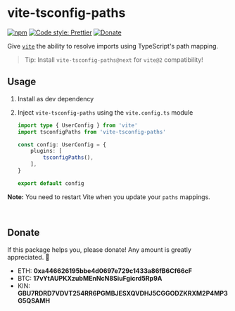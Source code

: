 # vite-tsconfig-paths

[![npm](https://img.shields.io/npm/v/vite-tsconfig-paths.svg)](https://www.npmjs.com/package/vite-tsconfig-paths)
[![Code style: Prettier](https://img.shields.io/badge/code_style-prettier-ff69b4.svg)](https://github.com/prettier/prettier)
[![Donate](https://img.shields.io/badge/Donate-PayPal-green.svg)](https://paypal.me/alecdotbiz)

Give [`vite`] the ability to resolve imports using TypeScript's path mapping.

[`vite`]: https://github.com/vitejs/vite

> Tip: Install `vite-tsconfig-paths@next` for `vite@2` compatibility!

## Usage

1. Install as dev dependency

2. Inject `vite-tsconfig-paths` using the `vite.config.ts` module

    ```ts
    import type { UserConfig } from 'vite'
    import tsconfigPaths from 'vite-tsconfig-paths'

    const config: UserConfig = {
        plugins: [
            tsconfigPaths(),
        ],
    }

    export default config
    ```

**Note:** You need to restart Vite when you update your `paths` mappings.

&nbsp;

## Donate

If this package helps you, please donate! Any amount is greatly appreciated. 🥰

- ETH: **0xa446626195bbe4d0697e729c1433a86fB6Cf66cF**
- BTC: **17vYtAUPKXzubMEnNcN8SiuFgicrd5Rp9A**
- KIN: **GBU7RDRD7VDVT254RR6PGMBJESXQVDHJ5CGGODZKRXM2P4MP3G5QSAMH**
